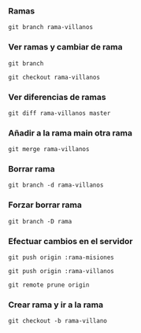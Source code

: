### Ramas
```
git branch rama-villanos
```
### Ver ramas y cambiar de rama
```
git branch
```
```
git checkout rama-villanos
```
### Ver diferencias de ramas
```
git diff rama-villanos master 
```
### Añadir a la rama main otra rama
```
git merge rama-villanos
```
### Borrar rama
```
git branch -d rama-villanos
```
### Forzar borrar rama
```
git branch -D rama
```
### Efectuar cambios en el servidor
```
git push origin :rama-misiones
```
```
git push origin :rama-villanos
```
```
git remote prune origin
```
### Crear rama y ir a la rama
```
git checkout -b rama-villano
```
